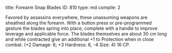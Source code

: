 title:          Forearm Snap Blades
ID:             810
type:           md
compile:        2



Favored by assassins everywhere, these unassuming weapons are sheathed along the forearm. With a button press or pre-programmed gesture the blades spring into place, complete with a handle to improve leverage and applicable force. The blades themselves are about 30 cm long and while contracted give an additional +1 to Protection when in close combat. (+2 Damage: 6; +3 Hardness: 6, -4 Size: 4) 16 CP.